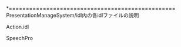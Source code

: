 *=================================================
PresentationManageSystem/idl内の各idlファイルの説明

Action.idl

SpeechPro
